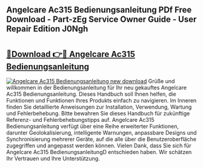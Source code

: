 ## Angelcare Ac315 Bedienungsanleitung PDf Free Download - Part-zEg Service Owner Guide - User Repair Edition J0Ngh

# <h2><a href="http://df2k6j.blite.top/?on=Angelcare+Ac315+Bedienungsanleitung">🔗Download 👉🔴 Angelcare Ac315 Bedienungsanleitung</a></h2>

[![Angelcare Ac315 Bedienungsanleitung new download](https://i.imgur.com/lujVjoI.png)](http://df2k6j.blite.top/?on=Angelcare+Ac315+Bedienungsanleitung)
Grüße und willkommen in der Bedienungsanleitung für Ihr neu gekauftes Angelcare Ac315 Bedienungsanleitung. Dieses Handbuch soll Ihnen helfen, die Funktionen und Funktionen Ihres Produkts einfach zu navigieren. Im Inneren finden Sie detaillierte Anweisungen zur Installation, Verwendung, Wartung und Fehlerbehebung. Bitte bewahren Sie dieses Handbuch für zukünftige Referenz- und Fehlerbehebungstipps auf. Angelcare Ac315 Bedienungsanleitung verfügt über eine Reihe erweiterter Funktionen, darunter Geolokalisierung, intelligente Warnungen, anpassbare Designs und Synchronisierung mehrerer Geräte, auf die alle über die Benutzeroberfläche zugegriffen und angepasst werden können. Vielen Dank, dass Sie sich für Angelcare Ac315 BedienungsanleitungD entschieden haben. Wir schätzen Ihr Vertrauen und Ihre Unterstützung.
